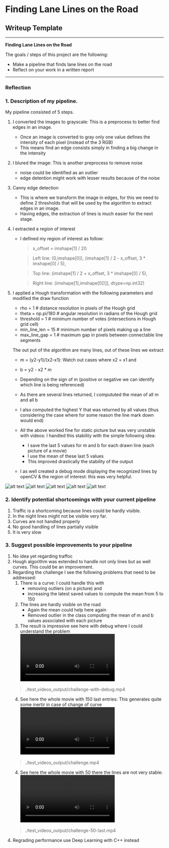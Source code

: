 # **Finding Lane Lines on the Road** 

## Writeup Template

---

**Finding Lane Lines on the Road**

The goals / steps of this project are the following:
* Make a pipeline that finds lane lines on the road
* Reflect on your work in a written report


[//]: # (Image References)

[image1]: ./test_images_output/solidWhiteCurve.jpg
[image2]: ./test_images_output/solidWhiteRight.jpg
[image3]: ./test_images_output/solidYellowCurve.jpg
[image4]: ./test_images_output/solidYellowCurve2.jpg
[image5]: ./test_images_output/solidYellowLeft.jpg
[video1]: ./test_videos_output/challenge-with-debug.mp4
[video2]: ./test_videos_output/challenge.mp4
[video3]: ./test_videos_output/challenge-50-last.mp4

---

### Reflection

### 1. Description of my pipeline. 

My pipeline consisted of 5 steps. 
1. I converted the images to grayscale: This is a preprocess to better find edges in an image.
    * Once an image is converted to gray only one value defines the intensity of each pixel (instead of the 3 RGB)
    * This means find an edge consists simply in finding a big change in the intensity
2. I blured the image: This is another preprocess to remove noise  
    * noise could be identified as an outlier
    * edge detention might work with lesser results because of the noise

3. Canny edge detection   
    * This is where we transform the image in edges, for this we need to define 2 thresholds that will be used by the algorithm to extract edges in an image.
    * Having edges, the extraction of lines is much easier for the next stage. 

4. I extracted a region of interest
    * I defined my region of interest as follow:
        > x_offset = imshape[1] / 20
        
        > Left line: (0,imshape[0]), (imshape[1] / 2 - x_offset,  3 * imshape[0] / 5), 
        
        > Top line: (imshape[1] / 2 + x_offset,  3 * imshape[0] / 5), 
        
        > Right line: (imshape[1],imshape[0])]], dtype=np.int32)

5. I applied a Hough transformation with the following parameters and modified the draw function
    * rho = 1             # distance resolution in pixels of the Hough grid
    * theta = np.pi/180   # angular resolution in radians of the Hough grid
    * threshold = 1       # minimum number of votes (intersections in Hough grid cell)
    * min_line_len = 15   # minimum number of pixels making up a line
    * max_line_gap = 1    # maximum gap in pixels between connectable line segments

    The out put of the algorithm are many lines, out of these lines we extract 
    * m = (y2-y1)/(x2-x1): Watch out cases where x2 = x1 and 
    * b = y2 - x2 * m
    * Depending on the sign of m (positive or negative we can identify which line is being referenced)
    * As there are several lines returned, I compututed the mean of all m and all b
    * I also computed the highest Y that was returned by all values (thus considering the case where for some reason the line mark down would end)
  
    * All the above worked fine for static picture but was very unstable with videos: I handled this stability with the simple following idea:
        * I save the last 5 values for m and b for each drawn line (each picture of a movie)
        * I use the mean of these last 5 values
        * This improved drastically the stability of the output

    * I as well created a debug mode displaying the recognized lines by openCV & the region of interest: this was very helpful.     

![alt text][image1]
![alt text][image2]
![alt text][image3]
![alt text][image4]
![alt text][image5]

### 2. Identify potential shortcomings with your current pipeline
1. Traffic is a shortcoming because lines could be hardly visible.
2. In the night lines might not be visible very far.
3. Curves are not handled properly 
4. No good handling of lines partially visible
5. It is very slow

### 3. Suggest possible improvements to your pipeline
1. No idea yet regarding traffoc
2. Hough algorithm was extended to handle not only lines but as well curves. This could be an improvement.
3. Regarding the challenge I see the following problems that need to be addressed:
    1. There is a curve: I could handle this with 
        * removing outliers (on a picture) and 
        * increasing the latest saved values to compute the mean from 5 to 150
    2. The lines are hardly visible on the road
        * Again the mean could help here again
        * Removed outlier in the class computing the mean of m and b values associated with each picture
    3. The result is impressive see here with debug where I could understand the problem
    ![See path:][video1]
    >./test_videos_output/challenge-with-debug.mp4
    4. See here the whole movie with 150 last entries: This generates quite some inertir in case of change of curve
    ![See path:][video2]
    > ./test_videos_output/challenge.mp4
    4. See here the whole movie with 50 there the lines are not very stable: 
    ![See path:][video3]
    > ./test_videos_output/challenge-50-last.mp4
4. Regrading performance use Deep Learning with C++ instead
    